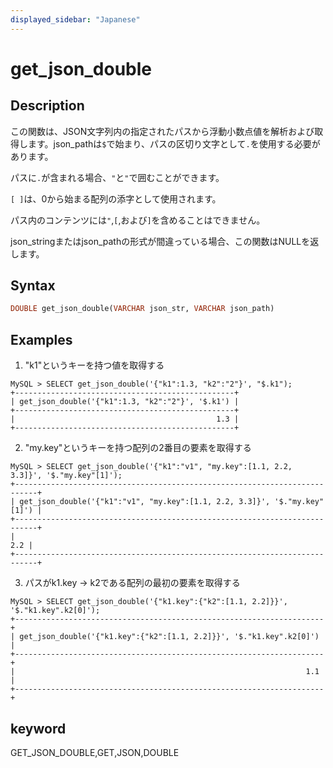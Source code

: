 ```yaml
---
displayed_sidebar: "Japanese"
---
```


# get_json_double

## Description

この関数は、JSON文字列内の指定されたパスから浮動小数点値を解析および取得します。json_pathは`$`で始まり、パスの区切り文字として`.`を使用する必要があります。

パスに`.`が含まれる場合、`"`と`"`で囲むことができます。

`[ ]`は、0から始まる配列の添字として使用されます。

パス内のコンテンツには`"`,`[`,および`]`を含めることはできません。

json_stringまたはjson_pathの形式が間違っている場合、この関数はNULLを返します。

## Syntax

```Haskell
DOUBLE get_json_double(VARCHAR json_str, VARCHAR json_path)
```

## Examples

1. "k1"というキーを持つ値を取得する

```Plain Text
MySQL > SELECT get_json_double('{"k1":1.3, "k2":"2"}', "$.k1");
+-------------------------------------------------+
| get_json_double('{"k1":1.3, "k2":"2"}', '$.k1') |
+-------------------------------------------------+
|                                             1.3 |
+-------------------------------------------------+
```

2. "my.key"というキーを持つ配列の2番目の要素を取得する

```Plain Text
MySQL > SELECT get_json_double('{"k1":"v1", "my.key":[1.1, 2.2, 3.3]}', '$."my.key"[1]');
+---------------------------------------------------------------------------+
| get_json_double('{"k1":"v1", "my.key":[1.1, 2.2, 3.3]}', '$."my.key"[1]') |
+---------------------------------------------------------------------------+
|                                                                       2.2 |
+---------------------------------------------------------------------------+
```

3. パスがk1.key -> k2である配列の最初の要素を取得する

```Plain Text
MySQL > SELECT get_json_double('{"k1.key":{"k2":[1.1, 2.2]}}', '$."k1.key".k2[0]');
+---------------------------------------------------------------------+
| get_json_double('{"k1.key":{"k2":[1.1, 2.2]}}', '$."k1.key".k2[0]') |
+---------------------------------------------------------------------+
|                                                                 1.1 |
+---------------------------------------------------------------------+
```

## keyword

GET_JSON_DOUBLE,GET,JSON,DOUBLE